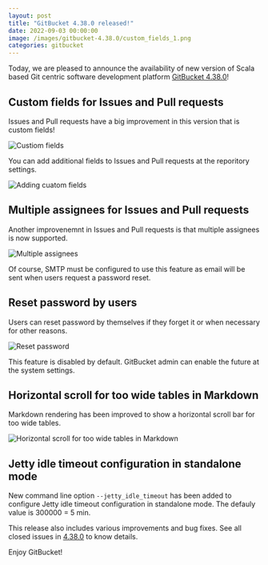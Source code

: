 ```yaml
---
layout: post
title: "GitBucket 4.38.0 released!"
date: 2022-09-03 00:00:00
image: /images/gitbucket-4.38.0/custom_fields_1.png
categories: gitbucket
---
```


Today, we are pleased to announce the availability of new version of Scala based Git centric software development platform [GitBucket 4.38.0](https://github.com/gitbucket/gitbucket/releases/tag/4.38.0)!

## Custom fields for Issues and Pull requests

Issues and Pull requests have a big improvement in this version that is custom fields!

![Custiom fields]({{site.baseurl}}/images/gitbucket-4.38.0/custom_fields_1.png)

You can add additional fields to Issues and Pull requests at the reporitory settings.

![Adding cuatom fields]({{site.baseurl}}/images/gitbucket-4.38.0/custom_fields_2.png)

## Multiple assignees for Issues and Pull requests

Another improvenemnt in Issues and Pull requests is that multiple assignees is now supported.

![Multiple assignees]({{site.baseurl}}/images/gitbucket-4.38.0/multiple_assignees.png)

Of course, SMTP must be configured to use this feature as email will be sent when users request a password reset.

## Reset password by users

Users can reset password by themselves if they forget it or when necessary for other reasons.

![Reset password]({{site.baseurl}}/images/gitbucket-4.38.0/reset_password.png)

This feature is disabled by default. GitBucket admin can enable the future at the system settings.

## Horizontal scroll for too wide tables in Markdown

Markdown rendering has been improved to show a horizontal scroll bar for too wide tables.

![Horizontal scroll for too wide tables in Markdown]({{site.baseurl}}/images/gitbucket-4.38.0/markdown_wide_table.png)

## Jetty idle timeout configuration in standalone mode

New command line option `--jetty_idle_timeout` has been added to configure Jetty idle timeout configuration in standalone mode. The defauly value is 300000 = 5 min.

This release also includes various improvements and bug fixes. See all closed issues in [4.38.0](https://github.com/gitbucket/gitbucket/issues?q=is%3Aclosed+milestone%3A4.38.0) to know details.

Enjoy GitBucket!
